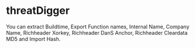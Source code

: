 # threatDigger

You can extract Buildtime, Export Function names, Internal Name, Company Name, Richheader Xorkey, Richheader DanS Anchor, Richheader Cleardata MD5 and Import Hash.
